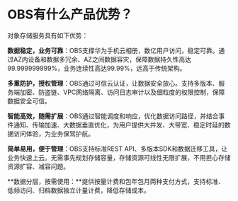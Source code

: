 # OBS有什么产品优势？<a name="obs_faq_0002"></a>

对象存储服务具有如下优势：

**数据稳定，业务可靠**：OBS支撑华为手机云相册，数亿用户访问，稳定可靠。通过AZ内设备和数据多冗余、AZ之间数据容灾，保障数据持久性高达99.999999999%，业务连续性高达99.99%，远高于传统架构。

**多重防护，授权管理**：OBS通过可信云认证，让数据安全放心。支持多版本、服务端加密、防盗链、VPC网络隔离、访问日志审计以及细粒度的权限控制，保障数据安全可信。

**智能高效，随需扩展**：OBS通过智能调度和响应，优化数据访问路径，并结合事件通知、传输加速、大数据垂直优化，为用户提供大并发、大带宽、稳定时延的数据访问体验，为业务保驾护航。

**简单易用，便于管理**：OBS支持标准REST API、多版本SDK和数据迁移工具，让业务快速上云。无需事先规划存储容量，存储资源可线性无限扩展，不用担心存储资源扩容、减容问题。

**数据分层，按需使用：**提供按量计费和包年包月两种支付方式，支持标准、低频访问、归档数据独立计量计费，降低存储成本。

